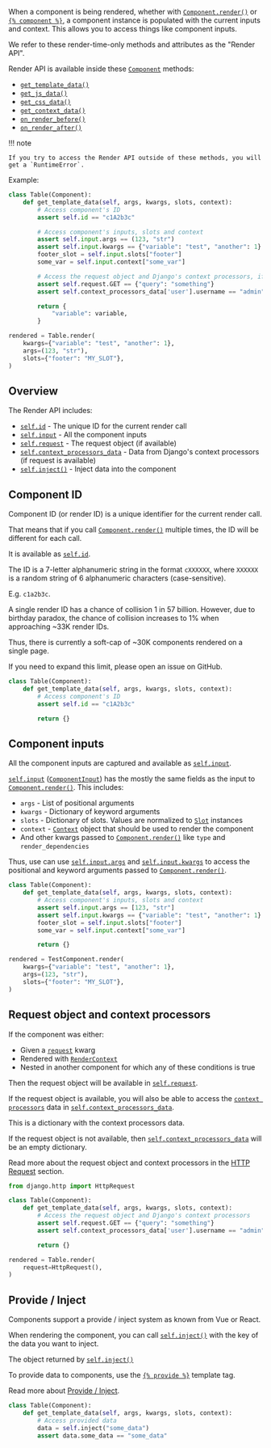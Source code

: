 When a component is being rendered, whether with [`Component.render()`](../../../reference/api#django_components.Component.render)
or [`{% component %}`](../../../reference/template_tags#component), a component instance is populated with the current inputs and context. This allows you to access things like component inputs.

We refer to these render-time-only methods and attributes as the "Render API".

Render API is available inside these [`Component`](../../../reference/api#django_components.Component) methods:

- [`get_template_data()`](../../../reference/api#django_components.Component.get_template_data)
- [`get_js_data()`](../../../reference/api#django_components.Component.get_js_data)
- [`get_css_data()`](../../../reference/api#django_components.Component.get_css_data)
- [`get_context_data()`](../../../reference/api#django_components.Component.get_context_data)
- [`on_render_before()`](../../../reference/api#django_components.Component.on_render_before)
- [`on_render_after()`](../../../reference/api#django_components.Component.on_render_after)

!!! note

    If you try to access the Render API outside of these methods, you will get a `RuntimeError`.

Example:

```python
class Table(Component):
    def get_template_data(self, args, kwargs, slots, context):
        # Access component's ID
        assert self.id == "c1A2b3c"

        # Access component's inputs, slots and context
        assert self.input.args == (123, "str")
        assert self.input.kwargs == {"variable": "test", "another": 1}
        footer_slot = self.input.slots["footer"]
        some_var = self.input.context["some_var"]

        # Access the request object and Django's context processors, if available
        assert self.request.GET == {"query": "something"}
        assert self.context_processors_data['user'].username == "admin"

        return {
            "variable": variable,
        }

rendered = Table.render(
    kwargs={"variable": "test", "another": 1},
    args=(123, "str"),
    slots={"footer": "MY_SLOT"},
)
```

## Overview

The Render API includes:

- [`self.id`](../render_api/#component-id) - The unique ID for the current render call
- [`self.input`](../render_api/#component-inputs) - All the component inputs
- [`self.request`](../render_api/#request-object-and-context-processors) - The request object (if available)
- [`self.context_processors_data`](../render_api/#request-object-and-context-processors) - Data from Django's context processors (if request is available)
- [`self.inject()`](../render_api/#provide-inject) - Inject data into the component

## Component ID

Component ID (or render ID) is a unique identifier for the current render call.

That means that if you call [`Component.render()`](../../../reference/api#django_components.Component.render)
multiple times, the ID will be different for each call.

It is available as [`self.id`](../../../reference/api#django_components.Component.id).

The ID is a 7-letter alphanumeric string in the format `cXXXXXX`,
where `XXXXXX` is a random string of 6 alphanumeric characters (case-sensitive).

E.g. `c1a2b3c`.

A single render ID has a chance of collision 1 in 57 billion. However, due to birthday paradox, the chance of collision increases to 1% when approaching ~33K render IDs.

Thus, there is currently a soft-cap of ~30K components rendered on a single page.

If you need to expand this limit, please open an issue on GitHub.

```python
class Table(Component):
    def get_template_data(self, args, kwargs, slots, context):
        # Access component's ID
        assert self.id == "c1A2b3c"

        return {}
```

## Component inputs

All the component inputs are captured and available as [`self.input`](../../../reference/api/#django_components.Component.input).

[`self.input`](../../../reference/api/#django_components.Component.input) ([`ComponentInput`](../../../reference/api/#django_components.ComponentInput)) has the mostly the same fields as the input to [`Component.render()`](../../../reference/api/#django_components.Component.render). This includes:

- `args` - List of positional arguments
- `kwargs` - Dictionary of keyword arguments
- `slots` - Dictionary of slots. Values are normalized to [`Slot`](../../../reference/api/#django_components.Slot) instances
- `context` - [`Context`](https://docs.djangoproject.com/en/5.2/ref/templates/api/#django.template.Context) object that should be used to render the component
- And other kwargs passed to [`Component.render()`](../../../reference/api/#django_components.Component.render) like `type` and `render_dependencies`

Thus, use can use [`self.input.args`](../../../reference/api/#django_components.ComponentInput.args)
and [`self.input.kwargs`](../../../reference/api/#django_components.ComponentInput.kwargs)
to access the positional and keyword arguments passed to [`Component.render()`](../../../reference/api/#django_components.Component.render).

```python
class Table(Component):
    def get_template_data(self, args, kwargs, slots, context):
        # Access component's inputs, slots and context
        assert self.input.args == [123, "str"]
        assert self.input.kwargs == {"variable": "test", "another": 1}
        footer_slot = self.input.slots["footer"]
        some_var = self.input.context["some_var"]

        return {}

rendered = TestComponent.render(
    kwargs={"variable": "test", "another": 1},
    args=(123, "str"),
    slots={"footer": "MY_SLOT"},
)
```

## Request object and context processors

If the component was either:

- Given a [`request`](../../../reference/api/#django_components.Component.render) kwarg
- Rendered with [`RenderContext`](https://docs.djangoproject.com/en/5.2/ref/templates/api/#django.template.RequestContext)
- Nested in another component for which any of these conditions is true

Then the request object will be available in [`self.request`](../../../reference/api/#django_components.Component.request).

If the request object is available, you will also be able to access the [`context processors`](https://docs.djangoproject.com/en/5.2/ref/templates/api/#configuring-an-engine) data in [`self.context_processors_data`](../../../reference/api/#django_components.Component.context_processors_data).

This is a dictionary with the context processors data.

If the request object is not available, then [`self.context_processors_data`](../../../reference/api/#django_components.Component.context_processors_data) will be an empty dictionary.

Read more about the request object and context processors in the [HTTP Request](./http_request.md) section.

```python
from django.http import HttpRequest

class Table(Component):
    def get_template_data(self, args, kwargs, slots, context):
        # Access the request object and Django's context processors
        assert self.request.GET == {"query": "something"}
        assert self.context_processors_data['user'].username == "admin"

        return {}

rendered = Table.render(
    request=HttpRequest(),
)
```

## Provide / Inject

Components support a provide / inject system as known from Vue or React.

When rendering the component, you can call [`self.inject()`](../../../reference/api/#django_components.Component.inject) with the key of the data you want to inject.

The object returned by [`self.inject()`](../../../reference/api/#django_components.Component.inject)

To provide data to components, use the [`{% provide %}`](../../../reference/template_tags#provide) template tag.

Read more about [Provide / Inject](../advanced/provide_inject.md).

```python
class Table(Component):
    def get_template_data(self, args, kwargs, slots, context):
        # Access provided data
        data = self.inject("some_data")
        assert data.some_data == "some_data"
```
